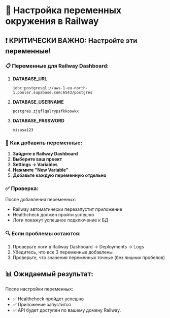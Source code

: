 # 🚀 Настройка переменных окружения в Railway

## ❗ КРИТИЧЕСКИ ВАЖНО: Настройте эти переменные!

### 📋 Переменные для Railway Dashboard:

1. **DATABASE_URL**

   ```
   jdbc:postgresql://aws-1-eu-north-1.pooler.supabase.com:6543/postgres
   ```

2. **DATABASE_USERNAME**

   ```
   postgres.zjqflqalrypsfkkoowkx
   ```

3. **DATABASE_PASSWORD**
   ```
   misasa123
   ```

### 🔧 Как добавить переменные:

1. **Зайдите в Railway Dashboard**
2. **Выберите ваш проект**
3. **Settings → Variables**
4. **Нажмите "New Variable"**
5. **Добавьте каждую переменную отдельно**

### ✅ Проверка:

После добавления переменных:

- Railway автоматически перезапустит приложение
- Healthcheck должен пройти успешно
- Логи покажут успешное подключение к БД

### 🔍 Если проблемы остаются:

1. Проверьте логи в Railway Dashboard → Deployments → Logs
2. Убедитесь, что все 3 переменные добавлены
3. Проверьте, что значения переменных точные (без лишних пробелов)

## 📊 Ожидаемый результат:

После настройки переменных:

- ✅ Healthcheck пройдет успешно
- ✅ Приложение запустится
- ✅ API будет доступен по вашему домену Railway.
